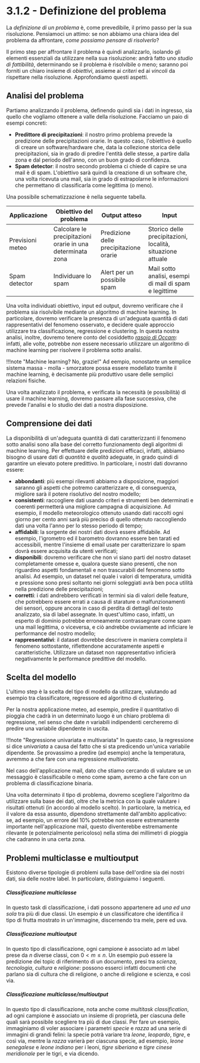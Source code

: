 # 3.1.2 - Definizione del problema

La *definizione di un problema* è, come prevedibile, il primo passo per la sua risoluzione. Pensiamoci un attimo: se non abbiamo una chiara idea del problema da affrontare, *come possiamo pensare di risolverlo*?

Il primo step per affrontare il problema è quindi analizzarlo, isolando gli elementi essenziali da utilizzare nella sua risoluzione: andrà fatto uno *studio di fattibilità*, determinando se il problema è risolvibile o meno; saranno poi forniti un chiaro insieme di *obiettivi*, assieme ai *criteri* ed ai *vincoli* da rispettare nella risoluzione. Approfondiamo questi aspetti.

## Analisi del problema

Partiamo analizzando il problema, definendo quindi sia i dati in ingresso, sia quello che vogliamo ottenere a valle della risoluzione. Facciamo un paio di esempi concreti:

* **Predittore di precipitazioni**: il nostro primo problema prevede la predizione delle precipitazioni orarie. In questo caso, l'obiettivo è quello di creare un software/hardware che, data la collezione storica delle precipitazioni, sia in grado di predire l'entità delle stesse, a partire dalla zona e dal periodo dell'anno, con un buon grado di confidenza.
* **Spam detector**: il nostro secondo problema ci chiede di capire se una mail è di spam. L'obiettivo sarà quindi la creazione di un software che, una volta ricevuta una mail, sia in grado di estrapolarne le informazioni che permettano di classificarla come legittima (o meno).

Una possibile schematizzazione è nella seguente tabella.

| Applicazione | Obiettivo del problema | Output atteso | Input |
| ------------ | ---------------------- | ------------- | ----- |
| Previsioni meteo | Calcolare le precipitazioni orarie in una determinata zona | Predizione delle precipitazione orarie | Storico delle precipitazioni, località, situazione attuale |
| Spam detector | Individuare lo spam | Alert per un possibile spam | Mail sotto analisi, esempi di mail di spam e legittime |

Una volta individuati obiettivo, input ed output, dovremo verificare che il problema sia risolvibile mediante un algoritmo di machine learning. In particolare, dovremo verificare la presenza di un'adeguata quantità di dati rappresentativi del fenomeno osservato, e decidere quale approccio utilizzare tra classificazione, regressione e clustering. In questa nostra analisi, inoltre, dovremo tenere conto del cosiddetto [*rasoio di Occam*](https://it.wikipedia.org/wiki/Rasoio_di_Occam): infatti, alle volte, potrebbe *non* essere necessario utilizzare un algoritmo di machine learning per risolvere il problema sotto analisi.

!!!note "Machine learning? No, grazie!"
    Ad eempio, nonostante un semplice sistema massa - molla - smorzatore possa essere modellato tramite il machine learning, è decisamente più produttivo usare delle semplici relazioni fisiche.

Una volta analizzato il problema, e verificata la necessità (e possibilità) di usare il machine learning, dovremo passare alla fase successiva, che prevede l'analisi e lo studio dei dati a nostra disposizione.

## Comprensione dei dati

La disponibilità di un'adeguata quantità di dati caratterizzanti il fenomeno sotto analisi sono alla base del corretto funzionamento degli algoritmi di machine learning. Per effettuare delle predizioni efficaci, infatti, abbiamo bisogno di usare dati di *quantità* e *qualità* adeguate, in grado quindi di garantire un elevato potere predittivo. In particolare, i nostri dati dovranno essere:

* **abbondanti**: più esempi rilevanti abbiamo a disposizione, maggiori saranno gli aspetti che potremo caratterizzare e, di conseguenza, migliore sarà il potere risolutivo del nostro modello;
* **consistenti**: raccogliere dati usando criteri e strumenti ben determinati e coerenti permetterà una migliore campagna di acquisizione. Ad esempio, il modello meteorologico ottenuto usando dati raccolti ogni giorno per cento anni sarà più preciso di quello ottenuto raccogliendo dati una volta l'anno per lo stesso periodo di tempo;
* **affidabili**: la sorgente dei nostri dati dovrà essere affidabile. Ad esempio, l'igrometro ed il barometro dovranno essere ben tarati ed accessibili, mentre l'insieme di email usate per caratterizzare lo spam dovrà essere acquisita da utenti verificati;
* **disponibili**: dovremo verificare che non vi siano parti del nostro dataset completamente omesse e, qualora queste siano presenti, che non riguardino aspetti fondamentali e non trascurabili del fenomeno sotto analisi. Ad esempio, un dataset nel quale i valori di temperatura, umidità e pressione sono presi soltanto nei giorni soleggiati avrà ben poca utilità nella predizione delle precipitazioni;
* **corretti**: i dati andrebbero verificati in termini sia di valori delle feature, che potrebbero essere errati a causa di starature o malfunzionamenti dei sensori, oppure ancora in caso di perdita di dettagli del testo analizzato, sia di label assegnate. In quest'ultimo caso, infatti, un esperto di dominio potrebbe erroneamente contrassegnare come spam una mail legittima, o viceversa, e ciò andrebbe ovviamente ad inficiare le performance del nostro modello;
* **rappresentativi**: il dataset dovrebbe descrivere in maniera completa il fenomeno sottostante, riflettendone accuratamente aspetti e caratteristiche. Utilizzare un dataset non rappresentativo inficierà negativamente le performance predittive del modello.

## Scelta del modello

L'ultimo step è la scelta del tipo di modello da utilizzare, valutando ad esempio tra classificatore, regressore ed algoritmo di clustering.

Per la nostra applicazione meteo, ad esempio, predire il quantitativo di pioggia che cadrà in un determinato luogo è un chiaro problema di regressione, nel senso che date $n$ variabili indipendenti cercheremo di predire una variabile dipendente in uscita.

!!!note "Regressione univariata e multivariata"
    In questo caso, la regressione si dice *univariata* a causa del fatto che si sta predicendo un'unica variabile dipendente. Se provassimo a predire (ad esempio) anche la temperatura, avremmo a che fare con una regressione *multivariata*.

Nel caso dell'applicazione mail, dato che stiamo cercando di valutare se un messaggio è classificabile o meno come spam, avremo a che fare con un problema di classificazione binaria.

Una volta determinato il tipo di problema, dovremo scegliere l'algoritmo da utilizzare sulla base dei dati, oltre che la metrica con la quale valutare i risultati ottenuti (in accordo al modello scelto). In particolare, la metrica, ed il valore da essa assunto, dipendono strettamente dall'ambito applicativo: se, ad esempio, un errore del $10\%$ potrebbe non essere estremamente importante nell'applicazione mail, questo diventerebbe estremamente rilevante (e potenzialmente pericoloso) nella stima dei millimetri di pioggia che cadranno in una certa zona.

## Problemi multiclasse e multioutput

Esistono diverse tipologie di problemi sulla base dell'ordine sia dei nostri dati, sia delle nostre label. In particolare, distinguiamo i seguenti.

##### Classificazione multiclasse

In questo task di classificazione, i dati possono appartenere ad *una ed una sola* tra più di due classi. Un esempio è un classificatore che identifica il tipo di frutta mostrato in un'immagine, discernendo tra mele, pere ed uva.

##### Classificazione multioutput

In questo tipo di classificazione, ogni campione è associato ad $m$ label prese da $n$ diverse classi, con $0 < m \leq n$. Un esempio può essere la predizione dei topic di riferimento di un documento, presi tra *scienza*, *tecnologia*, *cultura* e *religione*: possono esserci infatti documenti che parlano sia di cultura che di religione, o anche di religione e scienza, e così via.

##### Classificazione multiclasse/multioutput

In questo tipo di classificazione, nota anche come *multitask classification*, ad ogni campione è associato un insieme di proprietà, per ciascuna delle quali sarà possibile scegliere tra più di due classi. Per fare un esempio, immaginiamo di voler associare i parametri *specie* e *razza* ad una serie di immagini di grandi felini: la specie potrà variare tra *leone*, *leopardo*, *tigre*, e così via, mentre la *razza* varierà per ciascuna specie, ad esempio, *leone senegalese* e *leone indiano* per i leoni, *tigre siberiana* e *tigre cinese meridionale* per le tigri, e via dicendo.

